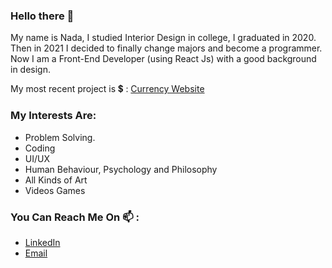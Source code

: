 ### Hello there 👋
My name is Nada, I studied Interior Design in college, I graduated in 2020. <br/>
Then in 2021 I decided to finally change majors and become a programmer. <br/>
Now I am a Front-End Developer (using React Js) with a good background in design. <br/>

My most recent project is :heavy_dollar_sign: : 
[Currency Website](https://github.com/NadaHesham7/Currencies-Website-Using-ReactJS.git)
<br/>


### My Interests Are: 
- Problem Solving.
- Coding
- UI/UX
- Human Behaviour, Psychology and Philosophy
- All Kinds of Art
- Videos Games 


### You Can Reach Me On 📫 : 
- [LinkedIn](https://www.linkedin.com/in/nada-hesham77777/)
- [Email](mailto:nadda.als@gmail.com)
